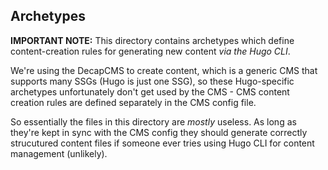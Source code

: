 ## Archetypes

**IMPORTANT NOTE:** This directory contains archetypes which define content-creation rules for generating new content *via the Hugo CLI*.

We're using the DecapCMS to create content, which is a generic CMS that supports many SSGs (Hugo is just one SSG), so these Hugo-specific archetypes unfortunately don't get used by the CMS - CMS content creation rules are defined separately in the CMS config file.

So essentially the files in this directory are *mostly* useless. As long as they're kept in sync with the CMS config they should generate correctly strucutured content files if someone ever tries using Hugo CLI for content management (unlikely).
